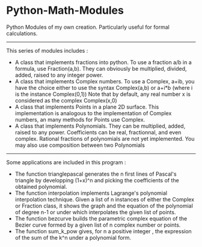 # Python-Math-Modules
Python Modules of my own creation. Particularly useful for formal calculations.

***********************************************************************************

This series of modules includes :
- A class that implements fractions into python. To use a fraction a/b in a formula,
  use Fraction(a,b). They can obviously be multiplied, divided, added, raised to any
  integer power.
- A class that implements Complex numbers. To use a Complex, a+ib, you have the choice
  either to use the syntax Complex(a,b) or a+i*b (where i is the instance Complex(0,1))
  Note that by default, any real number x is considered as the complex Complex(x,0)
- A class that implements Points in a plane 2D surface. This implementation is analogous
  to the implementation of Complex numbers, an many methods for Points use Complex.
- A class that implements Polynomials. They can be multiplied, added, raised to any power.
  Coefficients can be real, fractionnal, and even complex. Rational fractions of polynomials
  are not yet implemented. You may also use composition between two Polynomials 

***********************************************************************************

Some applications are included in this program :
- The function trianglepascal generates the n first lines of Pascal's triangle by developping
  (1+x)^n and picking the coefficients of the obtained polynomial.
- The function interpolation implements Lagrange's polynomial interpolation technique.
  Given a list of n instances of either the Complex or Fraction class, it shows the
  graph and the equation of the polynomial of degree n-1 or under which interpolates
  the given list of points.
- The function bezcurve builds the parametric complex equation of the Bezier curve formed
  by a given list of n complex number or points.
- The function sum_k_pow gives, for n a positive integer , the expression of the sum of the
  k^n under a polynomial form.
